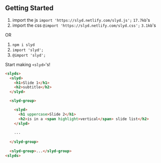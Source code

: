 ## Getting Started
1. import the js `import 'https://slyd.netlify.com/slyd.js';` `17.7kb`'s
1. import the css `@import 'https://slyd.netlify.com/slyd.css';` `3.1kb`'s

OR

1. `npm i slyd`
1. `import 'slyd';`
1. `@import 'slyd';`

Start making `<slyd>`'s!

```html
<slyds>
  <slyd>
    <h1>Slide 1</h1>
    <h2>subtitle</h2>
  </slyd>

  <slyd-group>

    <slyd>
      <h1 uppercase>Slide 2</h1>
      <h2>is in a <span highlight>vertical</span> slide list</h2>
    </slyd>
    
    ...
    
  </slyd-group>
  
  <slyd-group>...</slyd-group>
<slyds>
```
